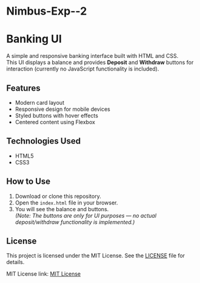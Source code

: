 # Nimbus-Exp--2
# Banking UI

A simple and responsive banking interface built with HTML and CSS.  
This UI displays a balance and provides **Deposit** and **Withdraw** buttons for interaction (currently no JavaScript functionality is included).  

## Features
- Modern card layout
- Responsive design for mobile devices
- Styled buttons with hover effects
- Centered content using Flexbox

## Technologies Used
- HTML5
- CSS3

## How to Use
1. Download or clone this repository.
2. Open the `index.html` file in your browser.
3. You will see the balance and buttons.  
   *(Note: The buttons are only for UI purposes — no actual deposit/withdraw functionality is implemented.)*

## License
This project is licensed under the MIT License. See the [LICENSE](LICENSE) file for details.

MIT License link: [MIT License](https://github.com/AaryanGill/Nimbus-Exp--1-/blob/a7329bb7b417f8544e1be213df6d508bef9e5ade/MIT%20License)


